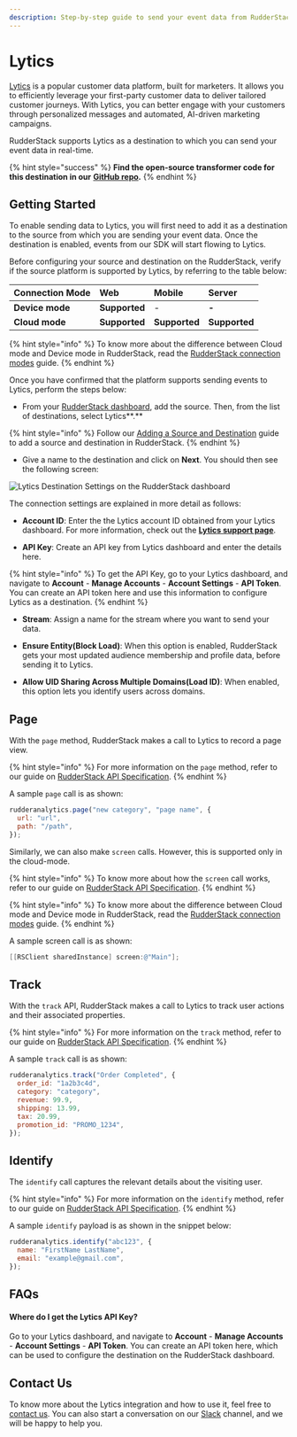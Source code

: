 ```yaml
---
description: Step-by-step guide to send your event data from RudderStack to Lytics.
---
```


# Lytics

[Lytics](https://www.lytics.com/) is a popular customer data platform, built for marketers. It allows you to efficiently leverage your first-party customer data to deliver tailored customer journeys. With Lytics, you can better engage with your customers through personalized messages and automated, AI-driven marketing campaigns. 

RudderStack supports Lytics as a destination to which you can send your event data in real-time.

{% hint style="success" %}
**Find the open-source transformer code for this destination in our** [**GitHub repo**](https://github.com/rudderlabs/rudder-transformer/tree/master/v0/destinations/lytics)**.**
{% endhint %}

## Getting Started

To enable sending data to Lytics, you will first need to add it as a destination to the source from which you are sending your event data. Once the destination is enabled, events from our SDK will start flowing to Lytics. 

Before configuring your source and destination on the RudderStack, verify if the source platform is supported by Lytics, by referring to the table below:

| **Connection Mode** | **Web** | **Mobile** | **Server** |
| :--- | :--- | :--- | :--- |
| **Device mode** | **Supported** | - | **-** |
| **Cloud mode** | **Supported** | **Supported** | **Supported** |

{% hint style="info" %}
To know more about the difference between Cloud mode and Device mode in RudderStack, read the [RudderStack connection modes](https://docs.rudderstack.com/get-started/rudderstack-connection-modes) guide.
{% endhint %}

Once you have confirmed that the platform supports sending events to Lytics, perform the steps below:

* From your [RudderStack dashboard](https://app.rudderstack.com/signup?type=freetrial), add the source. Then, from the list of destinations, select Lytics**.**

{% hint style="info" %}
Follow our [Adding a Source and Destination](https://docs.rudderstack.com/getting-started/adding-source-and-destination-rudderstack) guide to add a source and destination in RudderStack.
{% endhint %}

* Give a name to the destination and click on **Next**. You should then see the following screen:

![Lytics Destination Settings on the RudderStack dashboard](../../.gitbook/assets/lytics.png)

The connection settings are explained in more detail as follows:

* **Account ID**: Enter the the Lytics account ID obtained from your Lytics dashboard. For more information, check out the [**Lytics support page**](https://support.lytics.com/hc/en-us/articles/115001231351-How-do-I-find-my-Lytics-account-ID-).

* **API Key**: Create an API key from Lytics dashboard and enter the details here.

{% hint style="info" %}
To get the API Key, go to your Lytics dashboard, and navigate to **Account** - **Manage Accounts** - **Account Settings** - **API Token**. You can create an API token here and use this information to configure Lytics as a destination.
{% endhint %}

* **Stream**: Assign a name for the stream where you want to send your data.

* **Ensure Entity(Block Load)**: When this option is enabled, RudderStack gets your most updated audience membership and profile data, before sending it to Lytics.

* **Allow UID Sharing Across Multiple Domains(Load ID)**: When enabled, this option lets you identify users across domains.

## Page

With the `page` method, RudderStack makes a call to Lytics to record a page view. 

{% hint style="info" %}
For more information on the `page` method, refer to our guide on [RudderStack API Specification](https://docs.rudderstack.com/rudderstack-api-spec).
{% endhint %}

A sample `page` call is as shown:

```javascript
rudderanalytics.page("new category", "page name", {
  url: "url",
  path: "/path",
});
```

Similarly, we can also make `screen` calls. However, this is supported only in the cloud-mode.

{% hint style="info" %}
To know more about how the `screen` call works, refer to our guide on [RudderStack API Specification](https://docs.rudderstack.com/rudderstack-api-spec/http-api-specification#9-screen).
{% endhint %}

{% hint style="info" %}
To know more about the difference between Cloud mode and Device mode in RudderStack, read the [RudderStack connection modes](https://docs.rudderstack.com/get-started/rudderstack-connection-modes) guide.
{% endhint %}

A sample screen call is as shown:

```objectivec
[[RSClient sharedInstance] screen:@"Main"];
```

## Track

With the `track` API, RudderStack makes a call to Lytics to track user actions and their associated properties.

{% hint style="info" %}
For more information on the `track` method, refer to our guide on [RudderStack API Specification](https://docs.rudderstack.com/rudderstack-api-spec).
{% endhint %}

A sample `track` call is as shown:

```javascript
rudderanalytics.track("Order Completed", {
  order_id: "1a2b3c4d",
  category: "category",
  revenue: 99.9,
  shipping: 13.99,
  tax: 20.99,
  promotion_id: "PROMO_1234",
});
```

## Identify

The `identify` call captures the relevant details about the visiting user.

{% hint style="info" %}
For more information on the `identify` method, refer to our guide on [RudderStack API Specification](https://docs.rudderstack.com/rudderstack-api-spec).
{% endhint %}

A sample `identify` payload is as shown in the snippet below:

```javascript
rudderanalytics.identify("abc123", {
  name: "FirstName LastName",
  email: "example@gmail.com",
});
```

## FAQs

#### Where do I get the Lytics API Key? 

Go to your Lytics dashboard, and navigate to **Account** - **Manage Accounts** - **Account Settings** - **API Token**. You can create an API token here, which can be used to configure the destination on the RudderStack dashboard.

## Contact Us

To know more about the Lytics integration and how to use it, feel free to [contact us](mailto:%20docs@rudderstack.com). You can also start a conversation on our [Slack](https://resources.rudderstack.com/join-rudderstack-slack) channel, and we will be happy to help you.

